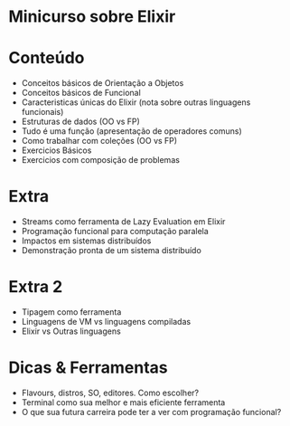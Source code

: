 # Minicurso sobre Elixir

Conteúdo
===

- Conceitos básicos de Orientação a Objetos
- Conceitos básicos de Funcional
- Caracteristicas únicas do Elixir (nota sobre outras linguagens funcionais)
- Estruturas de dados (OO vs FP)
- Tudo é uma função (apresentação de operadores comuns)
- Como trabalhar com coleções (OO vs FP)
- Exercicios Básicos
- Exercicios com composição de problemas

Extra
===

- Streams como ferramenta de Lazy Evaluation em Elixir
- Programação funcional para computação paralela
- Impactos em sistemas distribuídos
- Demonstração pronta de um sistema distribuído

Extra 2
===

- Tipagem como ferramenta
- Linguagens de VM vs linguagens compiladas
- Elixir vs Outras linguagens

Dicas & Ferramentas
===

- Flavours, distros, SO, editores. Como escolher?
- Terminal como sua melhor e mais eficiente ferramenta
- O que sua futura carreira pode ter a ver com programação funcional?
